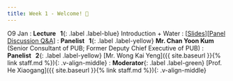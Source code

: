 ```yaml
---
title: Week 1 - Welcome! 👏
---
```


O9 Jan 
: **Lecture &nbsp; 1**{: .label .label-blue}  Introduction + Water
  : [[Slides](https://canvas.nus.edu.sg/courses/42112/pages/lecture-1-introduction-+-water?module_item_id=97169)][[Panel Discussion Q&A](https://canvas.nus.edu.sg/courses/42112/discussion_topics/27365)]
: **Panelist &nbsp; 1**{: .label .label-yellow} **Mr. Chan Yoon Kum** (Senior Consultant of PUB; Former Deputy Chief Executive of PUB)
: **Panelist &nbsp; 2**{: .label .label-yellow} [Mr. Wong Kai Yeng]({{ site.baseurl }}{% link staff.md %}){: .v-align-middle}
: **Moderator**{: .label .label-green} [Prof. He Xiaogang]({{ site.baseurl }}{% link staff.md %}){: .v-align-middle}
